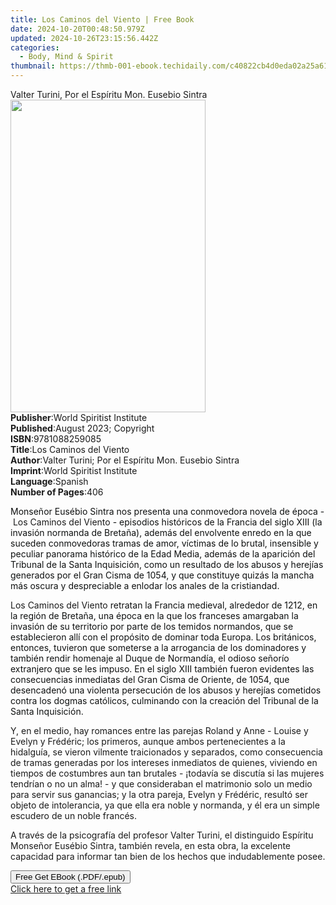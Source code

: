 ```yaml
---
title: Los Caminos del Viento | Free Book
date: 2024-10-20T00:48:50.979Z
updated: 2024-10-26T23:15:56.442Z
categories:
  - Body, Mind & Spirit
thumbnail: https://thmb-001-ebook.techidaily.com/c40822cb4d0eda02a25a61ad5e71337d89e4795ee3147e3edd3183729a1a2777.jpg
---
```

<main id="book-container">
  <div class="flex flex-col">
    <div class="book-brief flex-1 py-6 px-4 sm:p-6 md:py-10 md:px-8">
      <!-- brief-->
      <div class="book-brief-main">
        Valter Turini, Por el Espíritu Mon. Eusebio Sintra
      </div>
    </div>
    <div
      class="book-meta-info flex-1 grid gap-4 col-start-1 col-end-3 row-start-1 sm:mb-6 sm:grid-cols-4 lg:gap-6 lg:col-start-2 lg:row-end-6 lg:row-span-6 lg:mb-0"
    >
      <div
        class="book-meta-info-left place-content-center mt-4 p-4 text-sm leading-6 col-start-2 col-span-2 dark:text-slate-400"
      >
        <img
          class="w-full h-500 object-cover rounded-lg sm:h-255 sm:col-span-2 lg:col-span-full"
          src="https://img-001-ebook.techidaily.com/397173f16624b5d07a7ee79e0ae94bc2dbda7588c535aa53b5602e860e42a503.jpg"
          alt=""
          width="312"
          height="500"
        />
      </div>
      <div
        class="book-meta-info-right mt-2 col-start-1 row-start-2 col-span-3 self-center"
      >
        <!-- meta data  -->
        <div class="flex flex-col px-4 md:px-8">
          <div class="flex-1">
            <strong>Publisher</strong>:<span class="px-2"
              >World Spiritist Institute</span
            >
          </div>
          <div class="flex-1">
            <strong>Published</strong>:<span class="px-2"
              >August 2023; Copyright</span
            >
          </div>
          <div class="flex-1">
            <strong>ISBN</strong>:<span class="px-2">9781088259085</span>
          </div>
          <div class="flex-1">
            <strong>Title</strong>:<span class="px-2"
              >Los Caminos del Viento</span
            >
          </div>
          <div class="flex-1">
            <strong>Author</strong>:<span class="px-2"
              >Valter Turini; Por el Espíritu Mon. Eusebio Sintra</span
            >
          </div>
          <div class="flex-1">
            <strong>Imprint</strong>:<span class="px-2"
              >World Spiritist Institute</span
            >
          </div>
          <div class="flex-1">
            <strong>Language</strong>:<span class="px-2">Spanish</span>
          </div>
          <div class="flex-1">
            <strong>Number of Pages</strong>:<span class="px-2">406</span>
          </div>
        </div>
      </div>
    </div>
    <div class="book-description flex-1 py-6 px-4 sm:p-6 md:py-10 md:px-8">
      <div class="book-description-main">
        <div accordion-content="" id="description">
          <p>
            <span style="color: rgb(15, 17, 17)"
              >Monseñor Eusébio Sintra nos presenta una conmovedora novela de
              época -&nbsp;</span
            >Los Caminos del Viento<span style="color: rgb(15, 17, 17)"
              >&nbsp;- episodios históricos de la Francia del siglo XIII (la
              invasión normanda de Bretaña), además del envolvente enredo en la
              que suceden conmovedoras tramas de amor, víctimas de lo brutal,
              insensible y peculiar panorama histórico de la Edad Media, además
              de la aparición del Tribunal de la Santa Inquisición, como un
              resultado de los abusos y herejías generados por el Gran Cisma de
              1054, y que constituye quizás la mancha más oscura y despreciable
              a enlodar los anales de la cristiandad.</span
            >
          </p>
          <p>
            Los Caminos del Viento<span style="color: rgb(15, 17, 17)"
              >&nbsp;retratan la Francia medieval, alrededor de 1212, en la
              región de Bretaña, una época en la que los franceses amargaban la
              invasión de su territorio por parte de los temidos normandos, que
              se establecieron allí con el propósito de dominar toda Europa. Los
              británicos, entonces, tuvieron que someterse a la arrogancia de
              los dominadores y también rendir homenaje al Duque de Normandía,
              el odioso señorío extranjero que se les impuso. En el siglo XIII
              también fueron evidentes las consecuencias inmediatas del Gran
              Cisma de Oriente, de 1054, que desencadenó una violenta
              persecución de los abusos y herejías cometidos contra los dogmas
              católicos, culminando con la creación del Tribunal de la Santa
              Inquisición.</span
            >
          </p>
          <p>
            Y, en el medio, hay romances entre las parejas Roland y Anne -
            Louise y Evelyn y Frédéric; los primeros, aunque ambos
            pertenecientes a la hidalguía, se vieron vilmente traicionados y
            separados, como consecuencia de tramas generadas por los intereses
            inmediatos de quienes, viviendo en tiempos de costumbres aun tan
            brutales - ¡todavía se discutía si las mujeres tendrían o no un
            alma! - y que consideraban el matrimonio solo un medio para servir
            sus ganancias; y la otra pareja, Evelyn y Frédéric, resultó ser
            objeto de intolerancia, ya que ella era noble y normanda, y él era
            un simple escudero de un noble francés.
          </p>
          <p>
            A través de la psicografía del profesor Valter Turini, el
            distinguido Espíritu Monseñor Eusébio Sintra, también revela, en
            esta obra, la excelente capacidad para informar tan bien de los
            hechos que indudablemente posee.
          </p>
        </div>
        <div class="accordion-fader"></div>
      </div>
    </div>
    <div class="book-excerpts flex-1 py-6 px-4 sm:p-6 md:py-10 md:px-8"></div>
    <div
      class="book-about-author flex-1 py-6 px-4 sm:p-6 md:py-10 md:px-8"
    ></div>
    <div class="book-free-get flex-1 py-6 px-4 sm:p-6 md:py-10 md:px-8">
      <button
        id="btn-free-get"
        class="bg-blue-500 hover:bg-blue-700 text-white font-bold py-2 px-4 rounded"
      >
        Free Get EBook (.PDF/.epub)
      </button>
      <div id="countdown-display" class="px-2 text-lg mt-2"></div>
      <a
        id="free-link"
        class="hidden bg-blue-500 hover:bg-blue-700 text-white font-bold py-2 px-4 rounded"
        href="https://www.ebooks.com/en-us/book/210971276/los-caminos-del-viento/valter-turini/"
        target="_blank"
        >Click here to get a free link</a
      >
    </div>
    <script>
      let countdownTime = 0;
      let countdownInterval = null;
      document
        .getElementById('btn-free-get')
        .addEventListener('click', startCountdown);
      function startCountdown() {
        countdownTime = new Date().getTime() + 60000 * 3;
        countdownInterval = setInterval(updateCountdown, 1000);
        document.getElementById('btn-free-get').disabled = true;
        document
          .getElementById('btn-free-get')
          .classList.add('bg-gray-500', 'cursor-not-allowed');
      }
      function updateCountdown() {
        let currentTime = new Date().getTime();
        let timeLeft = countdownTime - currentTime;
        let secondsLeft = Math.floor(timeLeft / 1000);
        document.getElementById('countdown-display').innerHTML =
          `Remaining time: ${secondsLeft} seconds.`;
        if (secondsLeft <= 0) {
          clearInterval(countdownInterval);
          document.getElementById('btn-free-get').classList.add('hidden');
          document.getElementById('free-link').classList.remove('hidden');
          document.getElementById('countdown-display').innerHTML = '';
        }
      }
    </script>
  </div>
</main>

<ins class="adsbygoogle"
      style="display:block"
      data-ad-client="ca-pub-7571918770474297"
      data-ad-slot="8358498916"
      data-ad-format="auto"
      data-full-width-responsive="true"></ins>
    